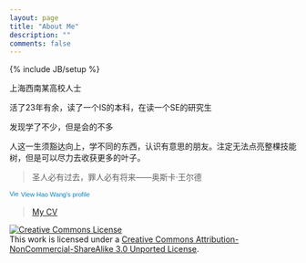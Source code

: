 ```yaml
---
layout: page
title: "About Me"
description: ""
comments: false
---
```

{% include JB/setup %}

上海西南某高校人士

活了23年有余，读了一个IS的本科，在读一个SE的研究生

发现学了不少，但是会的不多

人这一生须豁达向上，学不同的东西，认识有意思的朋友。注定无法点亮整棵技能树，但是可以尽力去收获更多的叶子。

> 圣人必有过去，罪人必有将来——奥斯卡·王尔德 


<a href="http://cn.linkedin.com/pub/hao-wang/25/948/295" style="text-decoration:none;"><span style="font: 80% Arial,sans-serif; color:#0783B6;"><img src="http://s.c.lnkd.licdn.com/scds/common/u/img/webpromo/btn_in_20x15.png" width="20" height="15" alt="View Hao Wang's LinkedIn profile" style="vertical-align:middle" border="0">View Hao Wang's profile</span></a><br/>

> [My CV](WangHao_CV.pdf)


<script type="text/javascript" src="http://www.douban.com/service/badge/chapter09/?selection=latest&amp;picsize=small&amp;show=collection&amp;n=6&amp;cat=drama%7Cmovie%7Cbook%7Cmusic&amp;columns=6"></script>


<a rel="license" href="http://creativecommons.org/licenses/by-nc-sa/3.0/"><img alt="Creative Commons License" style="border-width:0" src="http://i.creativecommons.org/l/by-nc-sa/3.0/88x31.png" /></a>
<br />
This work is licensed under a <a rel="license" href="http://creativecommons.org/licenses/by-nc-sa/3.0/">Creative Commons Attribution-NonCommercial-ShareAlike 3.0 Unported License</a>.


